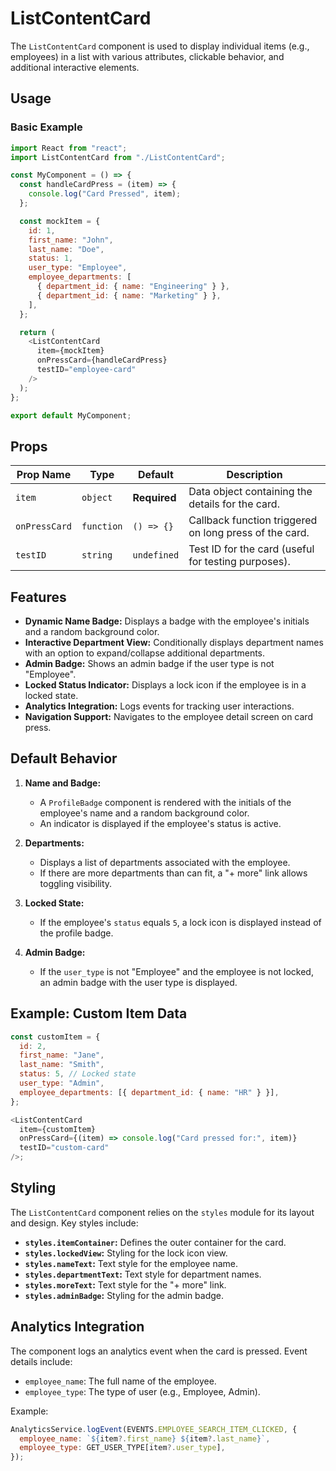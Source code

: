# ListContentCard

The `ListContentCard` component is used to display individual items (e.g., employees) in a list with various attributes, clickable behavior, and additional interactive elements.

## Usage

### Basic Example

```javascript
import React from "react";
import ListContentCard from "./ListContentCard";

const MyComponent = () => {
  const handleCardPress = (item) => {
    console.log("Card Pressed", item);
  };

  const mockItem = {
    id: 1,
    first_name: "John",
    last_name: "Doe",
    status: 1,
    user_type: "Employee",
    employee_departments: [
      { department_id: { name: "Engineering" } },
      { department_id: { name: "Marketing" } },
    ],
  };

  return (
    <ListContentCard
      item={mockItem}
      onPressCard={handleCardPress}
      testID="employee-card"
    />
  );
};

export default MyComponent;
```

## Props

| Prop Name     | Type       | Default      | Description                                            |
| ------------- | ---------- | ------------ | ------------------------------------------------------ |
| `item`        | `object`   | **Required** | Data object containing the details for the card.       |
| `onPressCard` | `function` | `() => {}`   | Callback function triggered on long press of the card. |
| `testID`      | `string`   | `undefined`  | Test ID for the card (useful for testing purposes).    |

## Features

- **Dynamic Name Badge:** Displays a badge with the employee's initials and a random background color.
- **Interactive Department View:** Conditionally displays department names with an option to expand/collapse additional departments.
- **Admin Badge:** Shows an admin badge if the user type is not "Employee".
- **Locked Status Indicator:** Displays a lock icon if the employee is in a locked state.
- **Analytics Integration:** Logs events for tracking user interactions.
- **Navigation Support:** Navigates to the employee detail screen on card press.

## Default Behavior

1. **Name and Badge:**

   - A `ProfileBadge` component is rendered with the initials of the employee's name and a random background color.
   - An indicator is displayed if the employee's status is active.

2. **Departments:**

   - Displays a list of departments associated with the employee.
   - If there are more departments than can fit, a "+ more" link allows toggling visibility.

3. **Locked State:**

   - If the employee's `status` equals `5`, a lock icon is displayed instead of the profile badge.

4. **Admin Badge:**
   - If the `user_type` is not "Employee" and the employee is not locked, an admin badge with the user type is displayed.

## Example: Custom Item Data

```javascript
const customItem = {
  id: 2,
  first_name: "Jane",
  last_name: "Smith",
  status: 5, // Locked state
  user_type: "Admin",
  employee_departments: [{ department_id: { name: "HR" } }],
};

<ListContentCard
  item={customItem}
  onPressCard={(item) => console.log("Card pressed for:", item)}
  testID="custom-card"
/>;
```

## Styling

The `ListContentCard` component relies on the `styles` module for its layout and design. Key styles include:

- **`styles.itemContainer`:** Defines the outer container for the card.
- **`styles.lockedView`:** Styling for the lock icon view.
- **`styles.nameText`:** Text style for the employee name.
- **`styles.departmentText`:** Text style for department names.
- **`styles.moreText`:** Text style for the "+ more" link.
- **`styles.adminBadge`:** Styling for the admin badge.

## Analytics Integration

The component logs an analytics event when the card is pressed. Event details include:

- `employee_name`: The full name of the employee.
- `employee_type`: The type of user (e.g., Employee, Admin).

Example:

```javascript
AnalyticsService.logEvent(EVENTS.EMPLOYEE_SEARCH_ITEM_CLICKED, {
  employee_name: `${item?.first_name} ${item?.last_name}`,
  employee_type: GET_USER_TYPE[item?.user_type],
});
```
